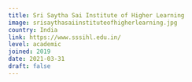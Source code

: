```yaml
---
title: Sri Saytha Sai Institute of Higher Learning
image: srisaythasaiinstituteofhigherlearning.jpg
country: India
link: https://www.sssihl.edu.in/ 
level: academic
joined: 2019
date: 2021-03-31
draft: false
---
```

